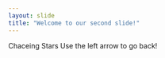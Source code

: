 ```yaml
---
layout: slide
title: "Welcome to our second slide!"
---
```

Chaceing Stars
Use the left arrow to go back!
